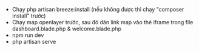 - Chạy php artisan breeze:install (nếu không được thì chạy "composer install" trước)
- Chạy map openlayer trước, sau đó dán link map vào thẻ iframe trong file dashboard.blade.php & welcome.blade.php
- npm run dev
- php artisan serve
